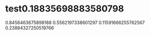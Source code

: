 # test0.18835698883580798
0.8456463675898188
0.5562197338601297
0.11591666255762567
0.23884327250519766
